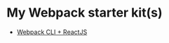 # My Webpack starter kit(s)

+ [Webpack CLI + ReactJS](https://github.com/yoga1290/webpack-starter-kit/tree/ReactJS)